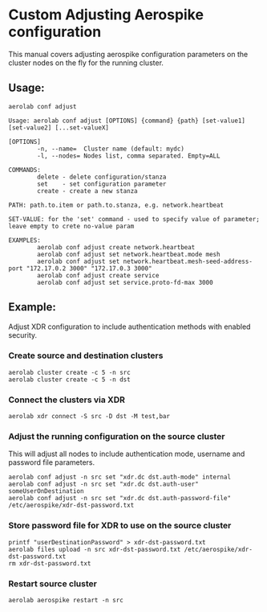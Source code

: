 # Custom Adjusting Aerospike configuration

This manual covers adjusting aerospike configuration parameters on the cluster nodes on the fly for the running cluster.

## Usage:

```
aerolab conf adjust

Usage: aerolab conf adjust [OPTIONS] {command} {path} [set-value1] [set-value2] [...set-valueX]

[OPTIONS]
        -n, --name=  Cluster name (default: mydc)
        -l, --nodes= Nodes list, comma separated. Empty=ALL

COMMANDS:
        delete - delete configuration/stanza
        set    - set configuration parameter
        create - create a new stanza

PATH: path.to.item or path.to.stanza, e.g. network.heartbeat

SET-VALUE: for the 'set' command - used to specify value of parameter; leave empty to crete no-value param

EXAMPLES:
        aerolab conf adjust create network.heartbeat
        aerolab conf adjust set network.heartbeat.mode mesh
        aerolab conf adjust set network.heartbeat.mesh-seed-address-port "172.17.0.2 3000" "172.17.0.3 3000"
        aerolab conf adjust create service
        aerolab conf adjust set service.proto-fd-max 3000
```

## Example:

Adjust XDR configuration to include authentication methods with enabled security.

### Create source and destination clusters

```
aerolab cluster create -c 5 -n src
aerolab cluster create -c 5 -n dst
```

### Connect the clusters via XDR

```
aerolab xdr connect -S src -D dst -M test,bar
```

### Adjust the running configuration on the source cluster

This will adjust all nodes to include authentication mode, username and password file parameters.

```
aerolab conf adjust -n src set "xdr.dc dst.auth-mode" internal
aerolab conf adjust -n src set "xdr.dc dst.auth-user" someUserOnDestination
aerolab conf adjust -n src set "xdr.dc dst.auth-password-file" /etc/aerospike/xdr-dst-password.txt
```

### Store password file for XDR to use on the source cluster

```
printf "userDestinationPassword" > xdr-dst-password.txt
aerolab files upload -n src xdr-dst-password.txt /etc/aerospike/xdr-dst-password.txt
rm xdr-dst-password.txt
```

### Restart source cluster

```
aerolab aerospike restart -n src
```

